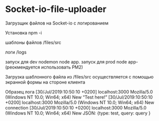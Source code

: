 # Socket-io-file-uploader
Загрузщик   файлов на Socket-io с логированием

Установка npm -i

шаблоны файлов
/files/src

логи 
/logs

запуск для dev nodemon node app.
запуск для prod   node app- (реокмендуется использовать PM2)


Загрузка шаблонного файла из /files/src осуществляется с помощью экранной формы на стороне клиента


Образец лога
 [30/Jul/2019:10:50:10 +0200] localhost:3000 Mozilla/5.0 (Windows NT 10.0; Win64; x64)  New “Test here!” 
 [30/Jul/2019:10:50:10 +0200] localhost:3000 Mozilla/5.0 (Windows NT 10.0; Win64; x64)  New connection 
 [30/Jul/2019:10:50:10 +0200] localhost:3000 Mozilla/5.0 (Windows NT 10.0; Win64; x64)  New JSON: {type: test,  query: query } 
